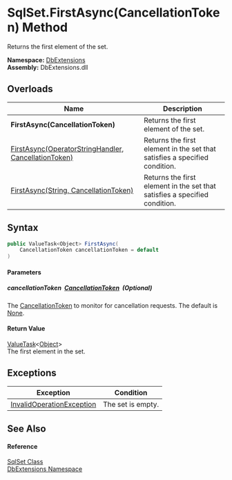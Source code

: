SqlSet.FirstAsync(CancellationToken) Method
===========================================
Returns the first element of the set.
  
**Namespace:** [DbExtensions][1]  
**Assembly:** DbExtensions.dll

Overloads
---------

| Name                                                      | Description                                                                |
| --------------------------------------------------------- | -------------------------------------------------------------------------- |
| **FirstAsync(CancellationToken)**                         | Returns the first element of the set.                                      |
| [FirstAsync(OperatorStringHandler, CancellationToken)][2] | Returns the first element in the set that satisfies a specified condition. |
| [FirstAsync(String, CancellationToken)][3]                | Returns the first element in the set that satisfies a specified condition. |


Syntax
------

```csharp
public ValueTask<Object> FirstAsync(
	CancellationToken cancellationToken = default
)
```

#### Parameters

##### *cancellationToken*  [CancellationToken][4]  (Optional)
The [CancellationToken][4] to monitor for cancellation requests. The default is [None][5].

#### Return Value
[ValueTask][6]&lt;[Object][7]>  
The first element in the set.

Exceptions
----------

| Exception                      | Condition         |
| ------------------------------ | ----------------- |
| [InvalidOperationException][8] | The set is empty. |


See Also
--------

#### Reference
[SqlSet Class][9]  
[DbExtensions Namespace][1]  

[1]: ../README.md
[2]: FirstAsync.md
[3]: FirstAsync_1.md
[4]: https://learn.microsoft.com/dotnet/api/system.threading.cancellationtoken
[5]: https://learn.microsoft.com/dotnet/api/system.threading.cancellationtoken.none
[6]: https://learn.microsoft.com/dotnet/api/system.threading.tasks.valuetask-1
[7]: https://learn.microsoft.com/dotnet/api/system.object
[8]: https://learn.microsoft.com/dotnet/api/system.invalidoperationexception
[9]: README.md